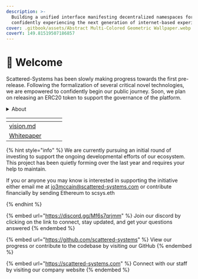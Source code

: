 ```yaml
---
description: >-
  Building a unified interface manifesting decentralized namespaces for
  confidently experiencing the next generation of internet-based experiences
cover: .gitbook/assets/Abstract Multi-Colored Geometric Wallpaper.webp
coverY: 149.81519507186857
---
```


# 📝 Welcome

Scattered-Systems has been slowly making progress towards the first pre-release. Following the formalization of several critical novel technologies, we are empowered to confidently begin our public journey. Soon, we plan on releasing an ERC20 token to support the governance of the platform.&#x20;

<details>

<summary>About</summary>

Scattered-Systems is a software initiative founded in 2022 operating out of Houston, Texas. Currently we are focused on raising awareness of our operations to expand our footprint, if you or anyone you know would be interested view the links below to find out how you can help!

Our company was founded to protect users from service providers by offering them a convenient manner to actively engage in meaningful, purpose-driven digital interactions secured with post-quantum considerations and engineered to naturally encourage network participation.

</details>

<table data-card-size="large" data-view="cards"><thead><tr><th data-card-target data-type="content-ref"></th><th data-hidden></th><th data-hidden></th><th data-hidden></th></tr></thead><tbody><tr><td><a href="vision.md">vision.md</a></td><td></td><td></td><td></td></tr><tr><td><a href="https://app.gitbook.com/s/LvfIHE8hy1NkmESQStSt/">Whitepaper</a></td><td></td><td></td><td></td></tr></tbody></table>



{% hint style="info" %}
We are currently pursuing an initial round of investing to support the ongoing developmental efforts of our ecosystem. This project has been quietly forming over the last year and requires your help to maintain.

If you or anyone you may know is interested in supporting the initiative either email me at jo3mccain@scattered-systems.com or contribute financially by sending Ethereum to scsys.eth


{% endhint %}

{% embed url="https://discord.gg/Mf6s7qrjmm" %}
Join our discord by clicking on the link to connect, stay updated, and get your questions answered
{% endembed %}

{% embed url="https://github.com/scattered-systems" %}
View our progress or contribute to the codebase by visiting our GitHub
{% endembed %}

{% embed url="https://scattered-systems.com" %}
Connect with our staff by visiting our company website
{% endembed %}
